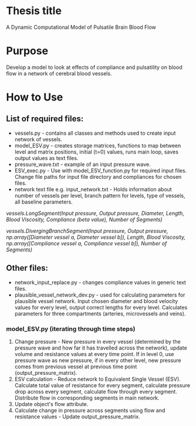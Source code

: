 # Thesis title
A Dynamic Computational Model of Pulsatile Brain Blood Flow 

# Purpose 
Develop a model to look at effects of compliance and pulsatility on blood flow in a network of cerebral blood vessels. 

# How to Use 
## List of required files: 
* vessels.py - contains all classes and methods used to create input network of vessels. 
* model_ESV.py - creates storage matrices, functions to map between level and matrix positions, initial (t=0) values, runs main loop, saves output values as text files.
* pressure_wave.txt - example of an input pressure wave.  
* ESV_exec.py - Use with model_ESV_function.py for required input files. Change file paths for input file directory and compliances for chosen files. 
* network text file e.g. input_network.txt - Holds information about number of vessels per level, branch pattern for levels, type of vessels, all baseline parameters. 

*vessels.LongSegment(Input pressure, Output pressure, Diameter, Length, Blood Viscosity, Compliance (beta value), Number of Segments)* 

*vessels.DivergingBranchSegment(Input pressure, Output pressure, np.array([Diameter vessel a, Diameter vessel b]), Length, Blood Viscosity, np.array([Compliance vessel a, Compliance vessel b]), Number of Segments)* 

## Other files:
* network_input_replace.py - changes compliance values in generic text files.  
* plausible_vessel_network_dev.py - used for calculating parameters for plausible vessel network. Input chosen diameter and blood velocity values for every level, output correct lengths for every level. Calculates parameters for three compartments (arteries, microvessels and veins). 


### model_ESV.py (iterating through time steps)
1. Change pressure - New pressure in every vessel (determined by the pressure wave and how far it has travelled across the network), update volume and resistance values at every time point. If in level 0, use pressure wave as new pressure, if in every other level, new pressure comes from previous vessel at previous time point (output_pressure_matrix). 
2. ESV calculation - Reduce network to Equivalent Single Vessel (ESV). Calculate total value of resistance for every segment, calculate pressure drop across every segment, calculate flow through every segment. Distribute flow in corresponding segments in main network. 
3. Update object's flow attribute.
4. Calculate change in pressure across segments using flow and resistance values - Update output_pressure_matrix. 
